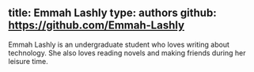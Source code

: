 title: Emmah Lashly
type: authors
github: https://github.com/Emmah-Lashly
---
Emmah Lashly is an undergraduate student who loves writing about technology. She also loves reading novels and making friends during her leisure time.